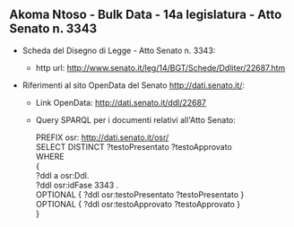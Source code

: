 ## Akoma Ntoso - Bulk Data - 14a legislatura - Atto Senato n. 3343 ##

* Scheda del Disegno di Legge - Atto Senato n. 3343:
	* http url: http://www.senato.it/leg/14/BGT/Schede/Ddliter/22687.htm

* Riferimenti al sito OpenData del Senato http://dati.senato.it/:
	* Link OpenData: http://dati.senato.it/ddl/22687
	* Query SPARQL per i documenti relativi all'Atto Senato:

        PREFIX osr: <http://dati.senato.it/osr/>  
		SELECT DISTINCT ?testoPresentato ?testoApprovato  
		WHERE  
		{  
		    ?ddl a osr:Ddl.  
		    ?ddl osr:idFase 3343 .  
		    OPTIONAL { ?ddl osr:testoPresentato ?testoPresentato }  
		    OPTIONAL { ?ddl osr:testoApprovato ?testoApprovato }  
		}
		